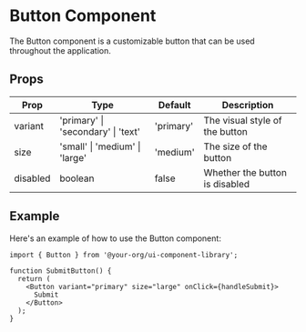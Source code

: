 # Button Component

The Button component is a customizable button that can be used throughout the application.

## Props

| Prop     | Type                              | Default   | Description                   |
|----------|-----------------------------------|-----------|-------------------------------|
| variant  | 'primary' \| 'secondary' \| 'text' | 'primary' | The visual style of the button |
| size     | 'small' \| 'medium' \| 'large'     | 'medium'  | The size of the button         |
| disabled | boolean                           | false     | Whether the button is disabled |

## Example

Here's an example of how to use the Button component:

```tsx
import { Button } from '@your-org/ui-component-library';

function SubmitButton() {
  return (
    <Button variant="primary" size="large" onClick={handleSubmit}>
      Submit
    </Button>
  );
}
```
